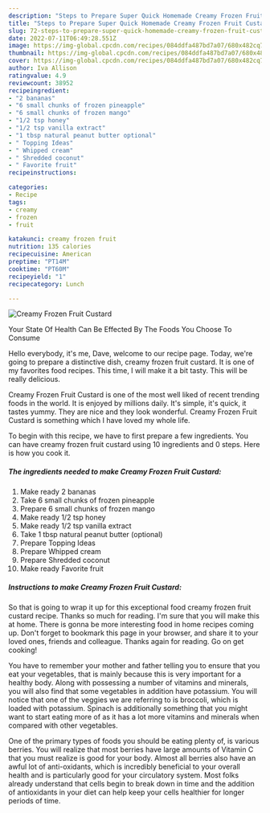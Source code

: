 ```yaml
---
description: "Steps to Prepare Super Quick Homemade Creamy Frozen Fruit Custard"
title: "Steps to Prepare Super Quick Homemade Creamy Frozen Fruit Custard"
slug: 72-steps-to-prepare-super-quick-homemade-creamy-frozen-fruit-custard
date: 2022-07-11T06:49:28.551Z
image: https://img-global.cpcdn.com/recipes/084ddfa487bd7a07/680x482cq70/creamy-frozen-fruit-custard-recipe-main-photo.jpg
thumbnail: https://img-global.cpcdn.com/recipes/084ddfa487bd7a07/680x482cq70/creamy-frozen-fruit-custard-recipe-main-photo.jpg
cover: https://img-global.cpcdn.com/recipes/084ddfa487bd7a07/680x482cq70/creamy-frozen-fruit-custard-recipe-main-photo.jpg
author: Iva Allison
ratingvalue: 4.9
reviewcount: 38952
recipeingredient:
- "2 bananas"
- "6 small chunks of frozen pineapple"
- "6 small chunks of frozen mango"
- "1/2 tsp honey"
- "1/2 tsp vanilla extract"
- "1 tbsp natural peanut butter optional"
- " Topping Ideas"
- " Whipped cream"
- " Shredded coconut"
- " Favorite fruit"
recipeinstructions:

categories:
- Recipe
tags:
- creamy
- frozen
- fruit

katakunci: creamy frozen fruit 
nutrition: 135 calories
recipecuisine: American
preptime: "PT14M"
cooktime: "PT60M"
recipeyield: "1"
recipecategory: Lunch

---
```



![Creamy Frozen Fruit Custard](https://img-global.cpcdn.com/recipes/084ddfa487bd7a07/680x482cq70/creamy-frozen-fruit-custard-recipe-main-photo.jpg)

Your State Of Health Can Be Effected By The Foods You Choose To Consume

Hello everybody, it's me, Dave, welcome to our recipe page. Today, we're going to prepare a distinctive dish, creamy frozen fruit custard. It is one of my favorites food recipes. This time, I will make it a bit tasty. This will be really delicious.



Creamy Frozen Fruit Custard is one of the most well liked of recent trending foods in the world. It is enjoyed by millions daily. It's simple, it's quick, it tastes yummy. They are nice and they look wonderful. Creamy Frozen Fruit Custard is something which I have loved my whole life.


To begin with this recipe, we have to first prepare a few ingredients. You can have creamy frozen fruit custard using 10 ingredients and 0 steps. Here is how you cook it.

<!--inarticleads1-->

##### The ingredients needed to make Creamy Frozen Fruit Custard:

1. Make ready 2 bananas
1. Take 6 small chunks of frozen pineapple
1. Prepare 6 small chunks of frozen mango
1. Make ready 1/2 tsp honey
1. Make ready 1/2 tsp vanilla extract
1. Take 1 tbsp natural peanut butter (optional)
1. Prepare  Topping Ideas
1. Prepare  Whipped cream
1. Prepare  Shredded coconut
1. Make ready  Favorite fruit




<!--inarticleads2-->

##### Instructions to make Creamy Frozen Fruit Custard:





So that is going to wrap it up for this exceptional food creamy frozen fruit custard recipe. Thanks so much for reading. I'm sure that you will make this at home. There is gonna be more interesting food in home recipes coming up. Don't forget to bookmark this page in your browser, and share it to your loved ones, friends and colleague. Thanks again for reading. Go on get cooking!

You have to remember your mother and father telling you to ensure that you eat your vegetables, that is mainly because this is very important for a healthy body. Along with possessing a number of vitamins and minerals, you will also find that some vegetables in addition have potassium. You will notice that one of the veggies we are referring to is broccoli, which is loaded with potassium. Spinach is additionally something that you might want to start eating more of as it has a lot more vitamins and minerals when compared with other vegetables.

One of the primary types of foods you should be eating plenty of, is various berries. You will realize that most berries have large amounts of Vitamin C that you must realize is good for your body. Almost all berries also have an awful lot of anti-oxidants, which is incredibly beneficial to your overall health and is particularly good for your circulatory system. Most folks already understand that cells begin to break down in time and the addition of antioxidants in your diet can help keep your cells healthier for longer periods of time.
